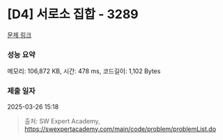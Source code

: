 # [D4] 서로소 집합 - 3289 

[문제 링크](https://swexpertacademy.com/main/code/problem/problemDetail.do?contestProbId=AWBJKA6qr2oDFAWr) 

### 성능 요약

메모리: 106,872 KB, 시간: 478 ms, 코드길이: 1,102 Bytes

### 제출 일자

2025-03-26 15:18



> 출처: SW Expert Academy, https://swexpertacademy.com/main/code/problem/problemList.do